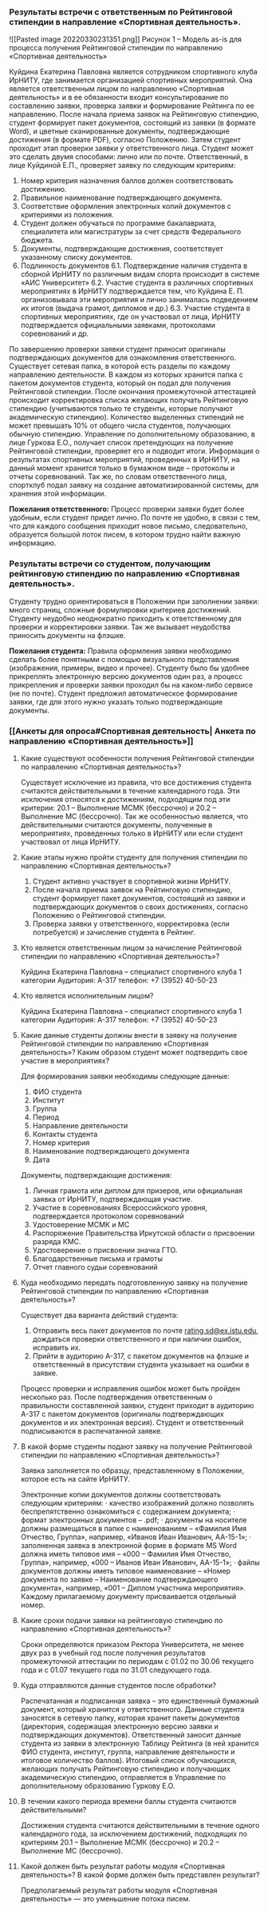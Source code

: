 ### Результаты встречи с ответственным по Рейтинговой стипендии в направление «Спортивная деятельность».
![[Pasted image 20220330231351.png]]
Рисунок 1 – Модель as-is для процесса получения Рейтинговой стипендии по направлению «Спортивная деятельность»

Куйдина Екатерина Павловна является сотрудником спортивного клуба ИрНИТУ, где занимается организацией спортивных мероприятий. Она является ответственным лицом по направлению «Спортивная деятельность» и в ее обязанности входит консультирование по составлению заявки, проверка заявки и формирование Рейтинга по ее направлению.
После начала приема заявок на Рейтинговую стипендию, студент формирует пакет документов, состоящий из заявки (в формате Word), и цветные сканированные документы, подтверждающие достижения (в формате PDF), согласно Положению. Затем студент проходит этап проверки заявки у ответственного лица. Студент может это сделать двумя способами: лично или по почте. Ответственный, в лице Куйдиной Е.П., проверяет заявку по следующим критериям:

1. Номер критерия назначения баллов должен соответствовать достижению.
2. Правильное наименование подтверждающего документа.
3. Соответствие оформления электронных копий документов с критериями из положения.
4. Студент должен обучаться по программе бакалавриата, специалитета или магистратуры за счет средств Федерального бюджета.
5. Документы, подтверждающие достижения, соответствует указанному списку документов.
6. Подлинность документов
	6.1. Подтверждение наличия студента в сборной ИрНИТУ по различным видам спорта происходит в системе «АИС Университет»
	6.2. Участие студента в различных спортивных мероприятиях в ИрНИТУ подтверждается тем, что Куйдина Е. П. организовывала эти мероприятия и лично занималась подведением их итогов (выдача грамот, дипломов и др.)
	6.3. Участие студента в спортивных мероприятиях, где он участвовал от лица, ИрНИТУ подтверждается официальными заявками, протоколами соревнований и др.

По завершению проверки заявки студент приносит оригиналы подтверждающих документов для ознакомления ответственного.
Существует сетевая папка, в которой есть разделы по каждому направлению деятельности. В каждом из которых хранится папка с пакетом документов студента, который он подал для получения Рейтинговой стипендии.
После окончания промежуточной аттестацией происходит корректировка списка желающих получать Рейтинговую стипендию (учитываются только те студенты, которые получают академическую стипендию). Количество выделенных стипендий не может превышать 10% от общего числа студентов, получающих обычную стипендию.
Управление по дополнительному образованию, в лице Гуркова Е.О., получает список претендующих на получение Рейтинговой стипендии, проверяет его и подводит итоги.
Информация о результатах спортивных мероприятий, проведенных в ИрНИТУ, на данный момент хранится только в бумажном виде – протоколы и отчеты соревнований. Так же, по словам ответственного лица, спортклуб подал заявку на создание автоматизированной системы, для хранения этой информации.

**Пожелания ответственного:** Процесс проверки заявки будет более удобным, если студент придет лично. По почте не удобно, в связи с тем, что для каждого сообщения приходит новое письмо, следовательно, образуется большой поток писем, в котором трудно найти важную информацию.

### Результаты встречи со студентом, получающим рейтинговую стипендию по направлению «Спортивная деятельность».

Студенту трудно ориентироваться в Положении при заполнении заявки: много страниц, сложные формулировки критериев достижений.
Студенту неудобно неоднократно приходить к ответственному для проверки и корректировки заявки. Так же вызывает неудобства приносить документы на флэшке.

**Пожелания студента:** Правила оформления заявки необходимо сделать более понятными с помощью визуального представления (изображения, примеры, видео и прочее). Студенту было бы удобнее прикреплять электронную версию документов один раз, а процесс прикрепления и проверки заявки проходил бы на каком-либо сервисе (не по почте). Студент предложил автоматическое формирование заявки, где для этого нужно указать только подтверждающие документы.   

### [[Анкеты для опроса#Спортивная деятельность| Анкета по направлению «Спортивная деятельность»]]

1. Какие существуют особенности получения Рейтинговой стипендии по направлению «Спортивная деятельность»?

	Существует исключение из правила, что все достижения студента считаются действительными в течение календарного года. Эти исключения относятся к достижениям, подходящим под эти критерии: 20.1 – Выполнение МСМК (бессрочно) и 20.2 – Выполнение МС (бессрочно).
	Так же особенностью является, что действительными считаются документы, полученные в мероприятиях, проведенных только в ИрНИТУ или если студент участвовал от лица ИрНИТУ.

2. Какие этапы нужно пройти студенту для получения стипендии по направлению «Спортивная деятельность»?

	1) Студент активно участвует в спортивной жизни ИрНИТУ.
	2) После начала приема заявок на Рейтинговую стипендию, студент формирует пакет документов, состоящий из заявки и подтверждающих документов о своих достижениях, согласно Положению о Рейтинговой стипендии.
	3) Проверка заявки у ответственного, корректировка (если потребуется) и зачисление студента в Рейтинг.

3. Кто является ответственным лицом за начисление Рейтинговой стипендии по направлению «Спортивная деятельность»?

	Куйдина Екатерина Павловна – специалист спортивного клуба 1 категории
	Аудитория: А-317
	телефон: +7 (3952) 40-50-23

4. Кто является исполнительным лицом?

	Куйдина Екатерина Павловна – специалист спортивного клуба 1 категории
	Аудитория: А-317
	телефон: +7 (3952) 40-50-23

5. Какие данные студенты должны внести в заявку на получение Рейтинговой стипендии по направлению «Спортивная деятельность»? Каким образом студент может подтвердить свое участие в мероприятиях?

	Для формирования заявки необходимы следующие данные:
	1) ФИО студента
	2) Институт
	3) Группа
	4) Период
	5) Направление деятельности
	6) Контакты студента
	7) Номер критерия
	8) Наименование подтверждающего документа
	9) Дата
	
	Документы, подтверждающие достижения:
	1) Личная грамота или диплом для призеров, или официальная заявка от ИрНИТУ, подтверждающая участие.
	2) Участие в соревнованиях Всероссийского уровня, подтверждается протоколом соревнований
	3) Удостоверение МСМК и МС
	4) Распоряжение Правительства Иркутской области о присвоении разряда КМС.
	5) Удостоверение о присвоении значка ГТО.
	6) Благодарственные письма и грамоты
	7) Отчет главного судьи соревнований

6. Куда необходимо передать подготовленную заявку на получение Рейтинговой стипендии по направлению «Спортивная деятельность»?

	Существует два варианта действий студента:
	1) Отправить весь пакет документов по почте [rating.sd@ex.istu.edu](mailto:rating.sd@ex.istu.edu), дождаться проверки ответственного и при наличии ошибок, исправить их.
	2) Прийти в аудиторию А-317, с пакетом документов на флэшке и ответственный в присутствии студента указывает на ошибки в заявке.
	
	Процесс проверки и исправления ошибок может быть пройден несколько раз. После подтверждения ответственным о правильности составленной заявки, студент приходит в аудиторию А-317 с пакетом документов (оригиналы подтверждающих документов и их электронная версия). Студент и ответственный подписываются в распечатанной заявке.

7. В какой форме студенты подают заявку на получение Рейтинговой стипендии по направлению «Спортивная деятельность»?

	Заявка заполняется по образцу, представленному в Положении, которое есть на сайте ИрНИТУ.

	Электронные копии документов должны соответствовать следующим критериям:
	· качество изображений должно позволять беспрепятственно ознакомиться с содержанием документа;
	· формат электронных документов – .pdf;
	· документы на носителе должны размещаться в папке с наименованием – «Фамилия Имя Отчество, Группа», например, «Иванов Иван Иванович, АА-15-1»;
	· заполненная заявка в электронной форме в формате MS Wоrd должна иметь типовое имя – «000 – Фамилия Имя Отчество, Группа», например, «000 – Иванов Иван Иванович, АА-15-1»;
	· файлы документов должны иметь типовое наименование – «Номер документа по заявке – Наименование подтверждающего документа», например, «001 – Диплом участника мероприятия». Каждому прилагаемому документу присваивается отдельный номер.

8. Какие сроки подачи заявки на рейтинговую стипендию по направлению «Спортивная деятельность»?

	Сроки определяются приказом Ректора Университета, не менее двух раз в учебный год после получения результатов промежуточной аттестации по периодам с 01.02 по 30.06 текущего года и с 01.07 текущего года по 31.01 следующего года.

9. Куда отправляются данные студентов после обработки?

	Распечатанная и подписанная заявка – это единственный бумажный документ, который хранится у ответственного.
	Данные студента заносятся в сетевую папку, которая хранит пакеты документов (директория, содержащая электронную версию заявки и подтверждающих документов). 
	Ответственный заносит данные студента из заявки в электронную Таблицу Рейтинга (в ней хранится ФИО студента, институт, группа, направление деятельности и итоговое количество баллов).
	Итоговый список обучающихся, желающих получать Рейтинговую стипендию и получающих академическую стипендию, отправляется в Управление по дополнительному образованию Гуркову Е.О.

10. В течении какого периода времени баллы студента считаются действительными?

	Достижения студента считаются действительными в течение одного календарного года, за исключением достижений, подходящих по критериям 20.1 – Выполнение МСМК (бессрочно) и 20.2 – Выполнение МС (бессрочно).

11. Какой должен быть результат работы модуля «Спортивная деятельность»? В какой форме должен быть представлен результат?

	Предполагаемый результат работы модуля «Спортивная деятельность» — это уменьшение потока писем.
